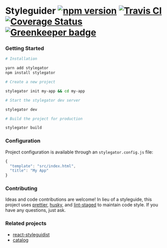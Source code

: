 # Styleguider [![npm version](https://badge.fury.io/js/stylegator.svg)](https://badge.fury.io/js/stylegator) [![Travis CI](https://api.travis-ci.org/farism/stylegator.svg?branch=master)](https://travis-ci.org/farism/stylegator) [![Coverage Status](https://coveralls.io/repos/github/farism/stylegator/badge.svg?branch=specs)](https://coveralls.io/github/farism/stylegator?branch=specs) [![Greenkeeper badge](https://badges.greenkeeper.io/farism/stylegator.svg)](https://greenkeeper.io/)

### Getting Started

```sh
# Installation

yarn add stylegator
npm install stylegator

# Create a new project

stylegator init my-app && cd my-app

# Start the stylegator dev server

stylegator dev

# Build the project for production

stylegator build
```

### Configuration

Project configuration is available through an `stylegator.config.js` file:

```js
{
  "template": "src/index.html",
  "title": "My App"
}
```

### Contributing

Ideas and code contributions are welcome! In lieu of a styleguide, this project uses [prettier](https://github.com/prettier/prettier), [husky](https://github.com/typicode/husky), and [lint-staged](https://github.com/okonet/lint-staged) to maintain code style. If you have any questions, just ask.

### Related projects
- [react-styleguidist](https://github.com/)
- [catalog](https://github.com/)
